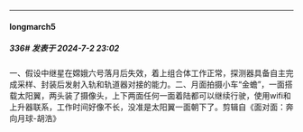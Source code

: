 ﻿
*****

####  longmarch5  
##### 336#       发表于 2024-7-2 23:02

一、假设中继星在嫦娥六号落月后失效，着上组合体工作正常，探测器具备自主完成采样、封装后发射入轨和轨道器对接的能力。二、月面拍摄小车“金蟾”，一面搭载太阳翼，两头装了摄像头，上下两面任何一面着陆都可以继续行驶，使用wifi和上升器联系，工作时间好像不长，没准是太阳翼一面朝下了。剪辑自《面对面：奔向月球-胡浩》

